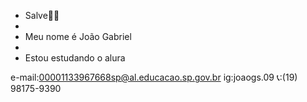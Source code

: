 - Salve🤟🏻
- 
- Meu nome é João Gabriel
- 
- Estou estudando o alura

 e-mail:00001133967668sp@al.educacao.sp.gov.br
 ig:joaogs.09
 📞:(19) 98175-9390
